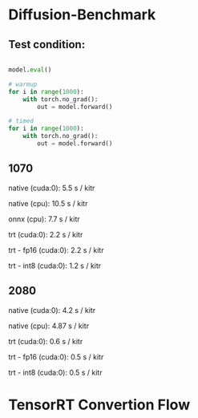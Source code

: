 # Diffusion-Benchmark

## Test condition:

```python

model.eval()

# warmup
for i in range(1000):    
    with torch.no_grad():
        out = model.forward()

# timed
for i in range(1000):
    with torch.no_grad():
        out = model.forward()
```

## 1070

native (cuda:0): 5.5 s / kitr

native (cpu): 10.5 s / kitr

onnx (cpu): 7.7 s / kitr

trt (cuda:0): 2.2 s / kitr

trt - fp16 (cuda:0): 2.2 s / kitr

trt - int8 (cuda:0): 1.2 s / kitr


## 2080

native (cuda:0): 4.2 s / kitr

native (cpu): 4.87 s / kitr

trt (cuda:0): 0.6 s / kitr

trt - fp16 (cuda:0): 0.5 s / kitr

trt - int8 (cuda:0): 0.5 s / kitr


# TensorRT Convertion Flow


